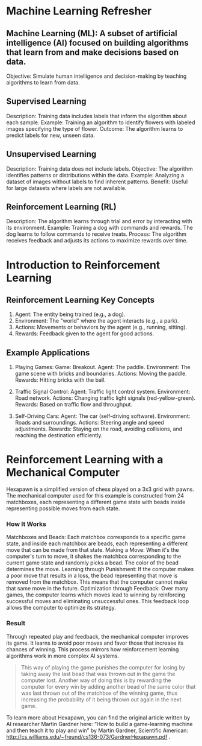 # Machine Learning Refresher

## Machine Learning (ML): A subset of artificial intelligence (AI) focused on building algorithms that learn from and make decisions based on data.
Objective: Simulate human intelligence and decision-making by teaching algorithms to learn from data.
## Supervised Learning
Description: Training data includes labels that inform the algorithm about each sample.
Example: Training an algorithm to identify flowers with labeled images specifying the type of flower.
Outcome: The algorithm learns to predict labels for new, unseen data.

## Unsupervised Learning
Description: Training data does not include labels.
Objective: The algorithm identifies patterns or distributions within the data.
Example: Analyzing a dataset of images without labels to find inherent patterns.
Benefit: Useful for large datasets where labels are not available.

## Reinforcement Learning (RL)
Description: The algorithm learns through trial and error by interacting with its environment.
Example: Training a dog with commands and rewards. The dog learns to follow commands to receive treats.
Process: The algorithm receives feedback and adjusts its actions to maximize rewards over time.

# Introduction to Reinforcement Learning

## Reinforcement Learning Key Concepts
1. Agent: The entity being trained (e.g., a dog).
2. Environment: The "world" where the agent interacts (e.g., a park).
3. Actions: Movements or behaviors by the agent (e.g., running, sitting).
4. Rewards: Feedback given to the agent for good actions.

## Example Applications
1. Playing Games:
Game: Breakout.
Agent: The paddle.
Environment: The game scene with bricks and boundaries.
Actions: Moving the paddle.
Rewards: Hitting bricks with the ball.

2. Traffic Signal Control:
Agent: Traffic light control system.
Environment: Road network.
Actions: Changing traffic light signals (red-yellow-green).
Rewards: Based on traffic flow and throughput.

3. Self-Driving Cars:
Agent: The car (self-driving software).
Environment: Roads and surroundings.
Actions: Steering angle and speed adjustments.
Rewards: Staying on the road, avoiding collisions, and reaching the destination efficiently.

# Reinforcement Learning with a Mechanical Computer
Hexapawn is a simplified version of chess played on a 3x3 grid with pawns. The mechanical computer used for this example is constructed from 24 matchboxes, each representing a different game state with beads inside representing possible moves from each state.

### How It Works
Matchboxes and Beads: Each matchbox corresponds to a specific game state, and inside each matchbox are beads, each representing a different move that can be made from that state.
Making a Move: When it's the computer's turn to move, it shakes the matchbox corresponding to the current game state and randomly picks a bead. The color of the bead determines the move.
Learning through Punishment: If the computer makes a poor move that results in a loss, the bead representing that move is removed from the matchbox. This means that the computer cannot make that same move in the future.
Optimization through Feedback: Over many games, the computer learns which moves lead to winning by reinforcing successful moves and eliminating unsuccessful ones. This feedback loop allows the computer to optimize its strategy.

### Result
Through repeated play and feedback, the mechanical computer improves its game. It learns to avoid poor moves and favor those that increase its chances of winning. This process mirrors how reinforcement learning algorithms work in more complex AI systems. 
> This way of playing the game punishes the computer for losing by taking away the last bead that was thrown out in the game the computer lost. Another way of doing this is by rewarding the computer for every win by adding another bead of the same color that was last thrown out of the matchbox of the winning game, thus increasing the probability of it being thrown out again in the next game.

To learn more about Hexapawn, you can find the original article written by AI researcher Martin Gardner here: “How to build a game-learning machine and then teach it to play and win” by Martin Gardner, Scientific American: http://cs.williams.edu/~freund/cs136-073/GardnerHexapawn.pdf .
